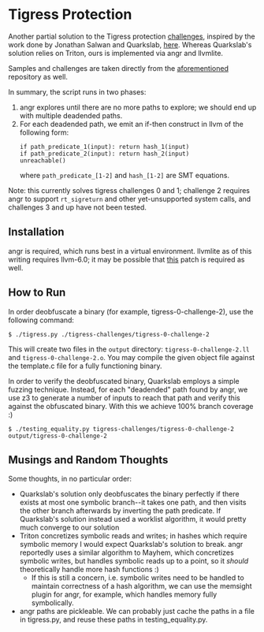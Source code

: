 Tigress Protection
==================

Another partial solution to the Tigress protection [challenges][tigress], inspired by the
work done by Jonathan Salwan and Quarkslab, [here][Quarkslab]. Whereas Quarkslab's
solution relies on Triton, ours is implemented via angr and llvmlite.

Samples and challenges are taken directly from the [aforementioned][Quarkslab] repository
as well.

In summary, the script runs in two phases:

1. angr explores until there are no more paths to explore; we should end up with multiple
   deadended paths.
2. For each deadended path, we emit an if-then construct in llvm of the following form:
    ```
    if path_predicate_1(input): return hash_1(input)
    if path_predicate_2(input): return hash_2(input)
    unreachable()
    ```
    where `path_predicate_[1-2]` and `hash_[1-2]` are SMT equations.

Note: this currently solves tigress challenges 0 and 1; challenge 2 requires angr to
support `rt_sigreturn` and other yet-unsupported system calls, and challenges 3 and up
have not been tested.

## Installation

angr is required, which runs best in a virtual environment. llvmlite as of this writing
requires llvm-6.0; it may be possible that [this][llvmpatch] patch is required as well.

## How to Run

In order deobfuscate a binary (for example, tigress-0-challenge-2), use the following
command:

```
$ ./tigress.py ./tigress-challenges/tigress-0-challenge-2
```

This will create two files in the `output` directory: `tigress-0-challenge-2.ll` and
`tigress-0-challenge-2.o`. You may compile the given object file against the template.c
file for a fully functioning binary.

In order to verify the deobfuscated binary, Quarkslab employs a simple fuzzing technique.
Instead, for each "deadended" path found by angr, we use z3 to generate a number of inputs
to reach that path and verify this against the obfuscated binary. With this we achieve
100% branch coverage :)

```
$ ./testing_equality.py tigress-challenges/tigress-0-challenge-2 output/tigress-0-challenge-2
```

## Musings and Random Thoughts

Some thoughts, in no particular order:

- Quarkslab's solution only deobfuscates the binary perfectly if there exists at most one
  symbolic branch--it takes one path, and then visits the other branch afterwards by
  inverting the path predicate. If Quarkslab's solution instead used a worklist algorithm,
  it would pretty much converge to our solution
- Triton concretizes symbolic reads and writes; in hashes which require symbolic memory I
  would expect Quarkslab's solution to break. angr reportedly uses a similar algorithm to
  Mayhem, which concretizes symbolic writes, but handles symbolic reads up to a point, so
  it *should* theoretically handle more hash functions :)
    - If this is still a concern, i.e. symbolic writes need to be handled to maintain
      correctness of a hash algorithm, we can use the memsight plugin for angr, for
      example, which handles memory fully symbolically.
- angr paths are pickleable. We can probably just cache the paths in a file in tigress.py,
  and reuse these paths in testing\_equality.py.

[tigress]: tigress.cs.arizona.edu
[Quarkslab]: https://github.com/JonathanSalwan/Tigress_protection
[llvmpatch]: https://github.com/numba/llvmlite/blob/master/conda-recipes/0001-Transforms-Add-missing-header-for-InstructionCombini.patch
